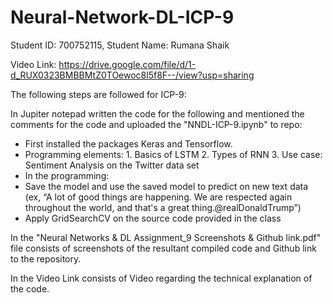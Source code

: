 # Neural-Network-DL-ICP-9
Student ID: 700752115, Student Name: Rumana Shaik

Video Link: https://drive.google.com/file/d/1-d_RUX0323BMBBMtZ0TOewoc8l5f8F--/view?usp=sharing

The following steps are followed for ICP-9:

In Jupiter notepad written the code for the following and mentioned the comments for the code and uploaded the "NNDL-ICP-9.ipynb" to repo:

 - First installed the packages Keras and Tensorflow.
 - Programming elements: 1. Basics of LSTM 2. Types of RNN 3. Use case: Sentiment Analysis on the Twitter data set 
 - In the programming:
 - Save the model and use the saved model to predict on new text data (ex, “A lot of good things are happening. We are respected again throughout the world, and that's a great thing.@realDonaldTrump”)
 - Apply GridSearchCV on the source code provided in the class 

In the "Neural Networks & DL Assignment_9 Screenshots & Github link.pdf" file consists of screenshots of the resultant compiled code and Github link to the repository.

In the Video Link consists of Video regarding the technical explanation of the code.
